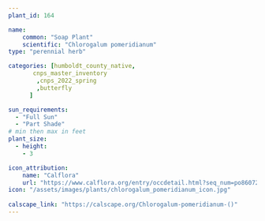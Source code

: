 ```yaml
---
plant_id: 164 

name: 
    common: "Soap Plant" 
    scientific: "Chlorogalum pomeridianum"  
type: "perennial herb"

categories: [humboldt_county_native,
       cnps_master_inventory
        ,cnps_2022_spring
        ,butterfly
      ]

sun_requirements:
  - "Full Sun"
  - "Part Shade"
# min then max in feet
plant_size:
  - height: 
    - 3 

icon_attribution: 
    name: "Calflora"
    url: "https://www.calflora.org/entry/occdetail.html?seq_num=po86072"
icon: "/assets/images/plants/chlorogalum_pomeridianum_icon.jpg"
 
calscape_link: "https://calscape.org/Chlorogalum-pomeridianum-()"
---
```









